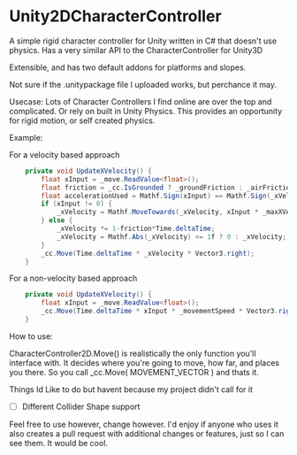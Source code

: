 # Unity2DCharacterController
A simple rigid character controller for Unity written in C# that doesn't use physics.
Has a very similar API to the CharacterController for Unity3D

Extensible, and has two default addons for platforms and slopes.

Not sure if the .unitypackage file I uploaded works, but perchance it may.

Usecase:
Lots of Character Controllers I find online are over the top and complicated. Or rely on built in Unity Physics.
This provides an opportunity for rigid motion, or self created physics.

Example:

For a velocity based approach
```cs
    private void UpdateXVelocity() {
        float xInput = _move.ReadValue<float>();
        float friction = _cc.IsGrounded ? _groundFriction : _airFriction;
        float accelerationUsed = Mathf.Sign(xInput) == Mathf.Sign(_xVelocity) ? _acceleration : _decceleration;
        if (xInput != 0) {
            _xVelocity = Mathf.MoveTowards(_xVelocity, xInput * _maxXVelocity, accelerationUsed * Time.deltaTime);
        } else {
            _xVelocity *= 1-friction*Time.deltaTime;
            _xVelocity = Mathf.Abs(_xVelocity) <= 1f ? 0 : _xVelocity;
        }
        _cc.Move(Time.deltaTime * _xVelocity * Vector3.right);
    }
```

For a non-velocity based approach
```cs
    private void UpdateXVelocity() {
        float xInput = _move.ReadValue<float>();
        _cc.Move(Time.deltaTime * xInput * _movementSpeed * Vector3.right);
    }
```

How to use:

CharacterController2D.Move() is realistically the only function you'll interface with. It decides where you're going to move, how far, and places you there.
So you call _cc.Move( MOVEMENT_VECTOR ) and thats it.

Things Id Like to do but havent because my project didn't call for it
- [ ] Different Collider Shape support

Feel free to use however, change however. I'd enjoy if anyone who uses it also creates a pull request with additional changes or features, just so I can see them. It would be cool.
